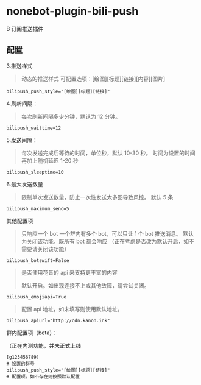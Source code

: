 # nonebot-plugin-bili-push

B 订阅推送插件

## 配置

3.推送样式

> 动态的推送样式 可配置选项：\[绘图]\[标题]\[链接]\[内容]\[图片]

```markup
bilipush_push_style="[绘图][标题][链接]"
```

4.刷新间隔：

> 每次刷新间隔多少分钟，默认为 12 分钟。

```markup
bilipush_waittime=12
```

5.发送间隔：

> 每次发送完成后等待的时间，单位秒，默认 10-30 秒。 时间为设置的时间再加上随机延迟 1-20 秒

```markup
bilipush_sleeptime=10
```

6.最大发送数量

> 限制单次发送数量，防止一次性发送太多图导致风控。 默认 5 条

```markup
bilipush_maximum_send=5

```

其他配置项

> 只响应一个 bot 一个群内有多个 bot，可以只让 1 个 bot 推送消息。 默认为关闭该功能，既所有 bot 都会响应 （正在考虑是否改为默认开启，如不需要请关闭该功能）

```markup
bilipush_botswift=False
```

> 是否使用花音的 api 来支持更丰富的内容
>
> 默认开启。如出现连接不上或其他故障，请尝试关闭。

```markup
bilipush_emojiapi=True
```

> 配置 api 地址，如未填写则使用默认地址。

```markup
bilipush_apiurl="http://cdn.kanon.ink"
```

群内配置项（beta）：

（正在内测功能，并未正式上线

```markup
[g123456789]
# 设置的群号
bilipush_push_style="[绘图][标题][链接]"
# 配置项。如不存在则按照默认配置
```
